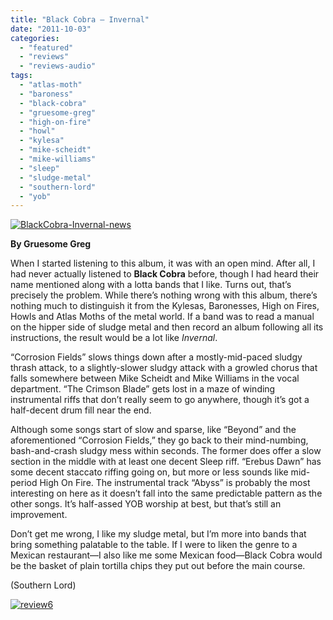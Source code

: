```yaml
---
title: "Black Cobra – Invernal"
date: "2011-10-03"
categories: 
  - "featured"
  - "reviews"
  - "reviews-audio"
tags: 
  - "atlas-moth"
  - "baroness"
  - "black-cobra"
  - "gruesome-greg"
  - "high-on-fire"
  - "howl"
  - "kylesa"
  - "mike-scheidt"
  - "mike-williams"
  - "sleep"
  - "sludge-metal"
  - "southern-lord"
  - "yob"
---
```


[![](http://www.hellbound.ca/wp-content/uploads/2011/10/BlackCobra-Invernal-news.jpg "BlackCobra-Invernal-news")](http://www.hellbound.ca/wp-content/uploads/2011/10/BlackCobra-Invernal-news.jpg)

**By Gruesome Greg**

When I started listening to this album, it was with an open mind. After all, I had never actually listened to **Black Cobra** before, though I had heard their name mentioned along with a lotta bands that I like. Turns out, that’s precisely the problem. While there’s nothing wrong with this album, there’s nothing much to distinguish it from the Kylesas, Baronesses, High on Fires, Howls and Atlas Moths of the metal world. If a band was to read a manual on the hipper side of sludge metal and then record an album following all its instructions, the result would be a lot like _Invernal_.

“Corrosion Fields” slows things down after a mostly-mid-paced sludgy thrash attack, to a slightly-slower sludgy attack with a growled chorus that falls somewhere between Mike Scheidt and Mike Williams in the vocal department. “The Crimson Blade” gets lost in a maze of winding instrumental riffs that don’t really seem to go anywhere, though it’s got a half-decent drum fill near the end.

Although some songs start of slow and sparse, like “Beyond” and the aforementioned “Corrosion Fields,” they go back to their mind-numbing, bash-and-crash sludgy mess within seconds. The former does offer a slow section in the middle with at least one decent Sleep riff. “Erebus Dawn” has some decent staccato riffing going on, but more or less sounds like mid-period High On Fire. The instrumental track “Abyss” is probably the most interesting on here as it doesn’t fall into the same predictable pattern as the other songs. It’s half-assed YOB worship at best, but that’s still an improvement.

Don’t get me wrong, I like my sludge metal, but I’m more into bands that bring something palatable to the table. If I were to liken the genre to a Mexican restaurant—I also like me some Mexican food—Black Cobra would be the basket of plain tortilla chips they put out before the main course.

(Southern Lord)

[![](http://www.hellbound.ca/wp-content/uploads/2009/08/review6.png "review6")](http://www.hellbound.ca/wp-content/uploads/2009/08/review6.png)
